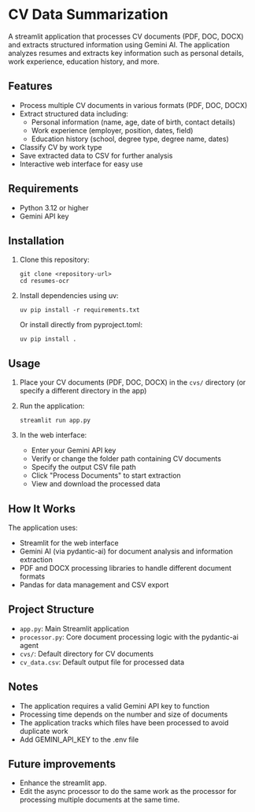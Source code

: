 # CV Data Summarization

A streamlit application that processes CV documents (PDF, DOC, DOCX) and extracts structured information using Gemini AI. The application analyzes resumes and extracts key information such as personal details, work experience, education history, and more.

## Features

- Process multiple CV documents in various formats (PDF, DOC, DOCX)
- Extract structured data including:
  - Personal information (name, age, date of birth, contact details)
  - Work experience (employer, position, dates, field)
  - Education history (school, degree type, degree name, dates)
- Classify CV by work type
- Save extracted data to CSV for further analysis
- Interactive web interface for easy use

## Requirements

- Python 3.12 or higher
- Gemini API key

## Installation

1. Clone this repository:

   ```
   git clone <repository-url>
   cd resumes-ocr
   ```

2. Install dependencies using uv:

   ```
   uv pip install -r requirements.txt
   ```

   Or install directly from pyproject.toml:

   ```
   uv pip install .
   ```

## Usage

1. Place your CV documents (PDF, DOC, DOCX) in the `cvs/` directory (or specify a different directory in the app)

2. Run the application:

   ```
   streamlit run app.py
   ```

3. In the web interface:
   - Enter your Gemini API key
   - Verify or change the folder path containing CV documents
   - Specify the output CSV file path
   - Click "Process Documents" to start extraction
   - View and download the processed data

## How It Works

The application uses:

- Streamlit for the web interface
- Gemini AI (via pydantic-ai) for document analysis and information extraction
- PDF and DOCX processing libraries to handle different document formats
- Pandas for data management and CSV export

## Project Structure

- `app.py`: Main Streamlit application
- `processor.py`: Core document processing logic with the pydantic-ai agent
- `cvs/`: Default directory for CV documents
- `cv_data.csv`: Default output file for processed data

## Notes

- The application requires a valid Gemini API key to function
- Processing time depends on the number and size of documents
- The application tracks which files have been processed to avoid duplicate work
- Add GEMINI_API_KEY to the .env file

## Future improvements

- Enhance the streamlit app.
- Edit the async processor to do the same work as the processor for processing multiple documents at the same time.
